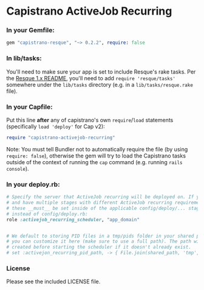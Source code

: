 # Capistrano ActiveJob Recurring


### In your Gemfile:

```ruby
gem "capistrano-resque", "~> 0.2.2", require: false
```

### In lib/tasks:

You'll need to make sure your app is set to include Resque's rake tasks. Per the
[Resque 1.x README](https://github.com/resque/resque/blob/1-x-stable/README.markdown#in-a-rails-3-app-as-a-gem),
you'll need to add `require 'resque/tasks'` somewhere under the `lib/tasks` directory (e.g. in a `lib/tasks/resque.rake` file).

### In your Capfile:

Put this line __after__ any of capistrano's own `require`/`load` statements (specifically `load 'deploy'` for Cap v2):

```ruby
require "capistrano-activejob-recurring"
```

Note: You must tell Bundler not to automatically require the file (by using `require: false`),
otherwise the gem will try to load the Capistrano tasks outside of the context of running
the `cap` command (e.g. running `rails console`).

### In your deploy.rb:

```ruby
# Specify the server that ActiveJob recurring will be deployed on. If you are using Cap v3
# and have multiple stages with different ActiveJob recurring requirements for each, then
# these __must__ be set inside of the applicable config/deploy/... stage files
# instead of config/deploy.rb:
role :activejob_recurring_scheduler, "app_domain"


# We default to storing PID files in a tmp/pids folder in your shared path, but
# you can customize it here (make sure to use a full path). The path will be
# created before starting the scheduler if it doesn't already exist.
# set :activejon_recurring_pid_path, -> { File.join(shared_path, 'tmp', 'pids') }
```


### License

Please see the included LICENSE file.
